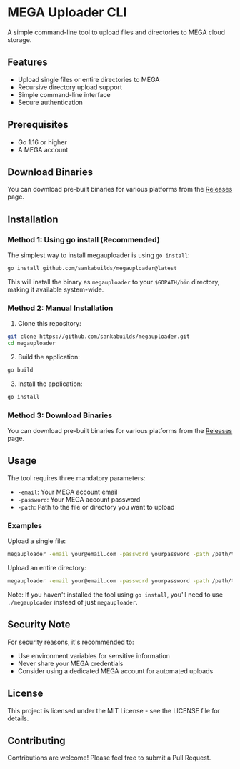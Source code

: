 # MEGA Uploader CLI

A simple command-line tool to upload files and directories to MEGA cloud storage.

## Features

- Upload single files or entire directories to MEGA
- Recursive directory upload support
- Simple command-line interface
- Secure authentication

## Prerequisites

- Go 1.16 or higher
- A MEGA account

## Download Binaries

You can download pre-built binaries for various platforms from the [Releases](https://github.com/sankabuilds/megauploader/releases) page.

## Installation

### Method 1: Using go install (Recommended)
The simplest way to install megauploader is using `go install`:
```bash
go install github.com/sankabuilds/megauploader@latest
```
This will install the binary as `megauploader` to your `$GOPATH/bin` directory, making it available system-wide.

### Method 2: Manual Installation
1. Clone this repository:
```bash
git clone https://github.com/sankabuilds/megauploader.git
cd megauploader
```

2. Build the application:
```bash
go build
```

3. Install the application:
```bash
go install
```

### Method 3: Download Binaries
You can download pre-built binaries for various platforms from the [Releases](https://github.com/sankabuilds/megauploader/releases) page.

## Usage

The tool requires three mandatory parameters:
- `-email`: Your MEGA account email
- `-password`: Your MEGA account password
- `-path`: Path to the file or directory you want to upload

### Examples

Upload a single file:
```bash
megauploader -email your@email.com -password yourpassword -path /path/to/file.txt
```

Upload an entire directory:
```bash
megauploader -email your@email.com -password yourpassword -path /path/to/directory
```

Note: If you haven't installed the tool using `go install`, you'll need to use `./megauploader` instead of just `megauploader`.

## Security Note

For security reasons, it's recommended to:
- Use environment variables for sensitive information
- Never share your MEGA credentials
- Consider using a dedicated MEGA account for automated uploads

## License

This project is licensed under the MIT License - see the LICENSE file for details.

## Contributing

Contributions are welcome! Please feel free to submit a Pull Request. 
